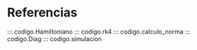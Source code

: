 # Referencias

::: codigo.Hamiltoniano
::: codigo.rk4
::: codigo.calculo_norma
::: codigo.Diag
::: codigo.simulacion
